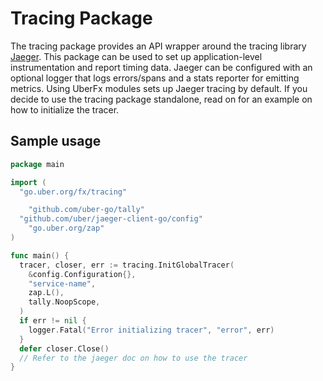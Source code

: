 # Tracing Package

The tracing package provides an API wrapper around the tracing library
[Jaeger](https://github.com/uber/jaeger-client-go). This package can be used
to set up application-level instrumentation and report timing data.
Jaeger can be configured with an optional logger that logs errors/spans and a
stats reporter for emitting metrics.
Using UberFx modules sets up Jaeger tracing by default. If you decide to use
the tracing package standalone, read on for an example on how to initialize the
tracer.

## Sample usage
```go
package main

import (
  "go.uber.org/fx/tracing"

	"github.com/uber-go/tally"
  "github.com/uber/jaeger-client-go/config"
	"go.uber.org/zap"
)

func main() {
  tracer, closer, err := tracing.InitGlobalTracer(
    &config.Configuration{},
    "service-name",
    zap.L(),
    tally.NoopScope,
  )
  if err != nil {
    logger.Fatal("Error initializing tracer", "error", err)
  }
  defer closer.Close()
  // Refer to the jaeger doc on how to use the tracer
}
```